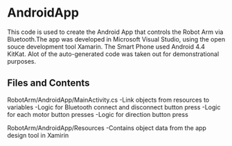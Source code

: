 # AndroidApp

This code is used to create the Android App that controls the Robot Arm via Bluetooth.The app was developed in Microsoft Visual Studio, using the open souce development tool Xamarin. The Smart Phone used Android 4.4 KitKat. Alot of the auto-generated code was taken out for demonstrational purposes. 

## Files and Contents 

RobotArm/AndroidApp/MainActivity.cs 
-Link objects from resources to variables
-Logic for Bluetooth connect and disconnect button press 
-Logic for each motor button presses
-Logic for direction button press

RobotArm/AndroidApp/Resources
-Contains object data from the app design tool in Xamirin 
